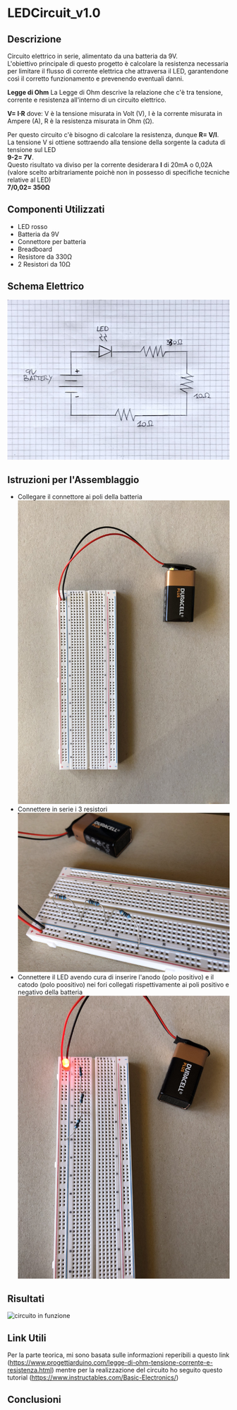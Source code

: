 # LEDCircuit_v1.0

## Descrizione
Circuito elettrico in serie, alimentato da una batteria da 9V.\
L'obiettivo principale di questo progetto è calcolare la resistenza necessaria per limitare il flusso di corrente elettrica che attraversa il LED, garantendone così il corretto funzionamento e prevenendo eventuali danni. 

**Legge di Ohm**
La Legge di Ohm descrive la relazione che c'è tra tensione, corrente e resistenza all'interno di un circuito elettrico.

**V= I⋅R**
dove: V è la tensione misurata in Volt (V), I è la corrente misurata in Ampere (A), R è la resistenza misurata in Ohm (Ω).

Per questo circuito c'è bisogno di calcolare la resistenza, dunque **R= V/I**.\
La tensione V si ottiene sottraendo alla tensione della sorgente la caduta di tensione sul LED\
**9-2= 7V**.\
Questo risultato va diviso per la corrente desiderara **I** di 20mA o 0,02A (valore scelto arbitrariamente poichè non in possesso di specifiche tecniche relative al LED)\
**7/0,02= 350Ω**


## Componenti Utilizzati
* LED rosso
* Batteria da 9V
* Connettore per batteria
* Breadboard
* Resistore da 330Ω
* 2 Resistori da 10Ω
   
## Schema Elettrico
![Schema Elettrico](https://github.com/JaissaRE/LEDCircuit_v1.0/blob/main/Images/Schematics.jpg?raw=true)

## Istruzioni per l'Assemblaggio
* Collegare il connettore ai poli della batteria ![step 1](https://github.com/JaissaRE/LEDCircuit_v1.0/blob/main/Images/Step_1.jpg?raw=true)
* Connettere in serie i 3 resistori ![step 2](https://github.com/JaissaRE/LEDCircuit_v1.0/blob/main/Images/Step_2.jpg?raw=true)
* Connettere il LED avendo cura di inserire l'anodo (polo positivo) e il catodo (polo poositivo) nei fori collegati rispettivamente ai poli positivo e negativo della batteria ![step 3](https://github.com/JaissaRE/LEDCircuit_v1.0/blob/main/Images/Step_3.jpg?raw=true)

## Risultati
![circuito in funzione](https://github.com/JaissaRE/LEDCircuit_v1.0/blob/main/Images/circuit.gif?raw=true)
## Link Utili
Per la parte teorica, mi sono basata sulle informazioni reperibili a questo link (https://www.progettiarduino.com/legge-di-ohm-tensione-corrente-e-resistenza.html) mentre per la realizzazione del circuito ho seguito questo tutorial (https://www.instructables.com/Basic-Electronics/)

## Conclusioni
